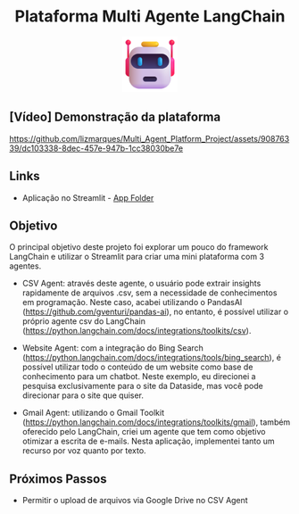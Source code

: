 <h1 align="center"> Plataforma Multi Agente LangChain</h1>
<p align="center"> <img width="100px" heigth="300px" src="MultiAgentPlatform/imagens/agent_logo.png">
</p>

## [Vídeo] Demonstração da plataforma

https://github.com/lizmarques/Multi_Agent_Platform_Project/assets/90876339/dc103338-8dec-457e-947b-1cc38030be7e


## Links

- Aplicação no Streamlit - [App Folder](https://github.com/lizmarques/Multi_Agent_Platform_Project/tree/master/MultiAgentPlatform)

## Objetivo

O principal objetivo deste projeto foi explorar um pouco do framework LangChain e utilizar o Streamlit para criar uma mini plataforma com 3 agentes.

- CSV Agent: através deste agente, o usuário pode extrair insights rapidamente de arquivos .csv, sem a necessidade de conhecimentos em programação. Neste caso, acabei utilizando o PandasAI (https://github.com/gventuri/pandas-ai), no entanto, é possível utilizar o próprio agente csv do LangChain (https://python.langchain.com/docs/integrations/toolkits/csv).

- Website Agent: com a integração do Bing Search (https://python.langchain.com/docs/integrations/tools/bing_search), é possível utilizar todo o conteúdo de um website como base de conhecimento para um chatbot. Neste exemplo, eu direcionei a pesquisa exclusivamente para o site da Dataside, mas você pode direcionar para o site que quiser.

- Gmail Agent: utilizando o Gmail Toolkit (https://python.langchain.com/docs/integrations/toolkits/gmail), também oferecido pelo LangChain, criei um agente que tem como objetivo otimizar a escrita de e-mails. Nesta aplicação, implementei tanto um recurso por voz quanto por texto.


 ## Próximos Passos
- Permitir o upload de arquivos via Google Drive no CSV Agent
